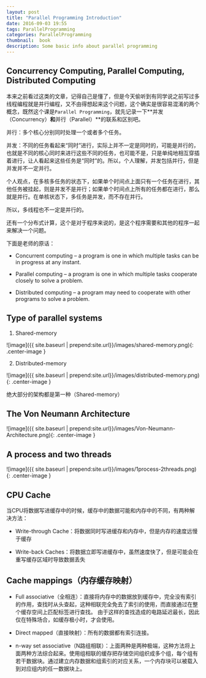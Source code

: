 ```yaml
---
layout: post
title: "Parallel Programming Introduction"
date: 2016-09-03 19:55
tags: ParallelProgramming
categories: ParallelProgramming
thumbnail:  book
description: Some basic info about parallel programming
---
```


## Concurrency Computing, Parallel Computing, Distributed Computing

本来之前看过这类的文章，记得自己是懂了，但是今天偷听到有同学说之前写过多线程编程就是并行编程，又不由得想起来这个问题，这个确实是很容易混淆的两个概念，既然这个课是`Parallel Programming`，就先记录一下**并发（Concurrency）**和**并行（Parallel）**的联系和区别吧。

并行：多个核心分别同时处理一个或者多个任务。

并发：不同的任务看起来“同时”进行，实际上并不一定是同时的，可能是并行的，也就是不同的核心同时来进行这些不同的任务，也可能不是，只是单纯地相互穿插着进行，让人看起来这些任务是“同时”的。所以，个人理解，并发包括并行，但是并发并不一定并行。

个人观点，在多核多任务的状态下，如果单个时间点上面只有一个任务在进行，其他任务被挂起，则是并发不是并行；如果单个时间点上所有的任务都在进行，那么就是并行。在单核状态下，多任务是并发，而不存在并行。

所以，多线程也不一定是并行的。

还有一个分布式计算，这个是对于程序来说的，是这个程序需要和其他的程序一起来解决一个问题。

下面是老师的原话：

- Concurrent computing – a program is one in which multiple tasks can be in progress at any instant.

- Parallel computing – a program is one in which multiple tasks cooperate closely to solve a problem.

- Distributed computing – a program may need to cooperate with other programs to solve a problem.

## Type of parallel systems

1. Shared-memory

![image]({{ site.baseurl | prepend:site.url}}/images/shared-memory.png){: .center-image }

2. Distributed-memory

![image]({{ site.baseurl | prepend:site.url}}/images/distributed-memory.png){: .center-image }

绝大部分的架构都是第一种（Shared-memory）


## The Von Neumann Architecture

![image]({{ site.baseurl | prepend:site.url}}/images/Von-Neumann-Architecture.png){: .center-image }

## A process and two threads

![image]({{ site.baseurl | prepend:site.url}}/images/1process-2threads.png){: .center-image }

## CPU Cache

当CPU将数据写进缓存中的时候，缓存中的数据可能和内存中的不同，有两种解决方法：

- Write-through Cache：将数据同时写进缓存和内存中，但是内存的速度远慢于缓存

- Write-back Caches：将数据立即写进缓存中，虽然速度快了，但是可能会在重写缓存区域时导致数据丢失

## Cache mappings（内存缓存映射）

- Full associative（全相连）：直接将内存中的数据放到缓存中，完全没有索引的作用，查找时从头查起，这种相联完全免去了索引的使用，而直接通过在整个缓存空间上匹配标签进行查找。 由于这样的查找造成的电路延迟最长，因此仅在特殊场合，如缓存极小时，才会使用。

- Direct mapped（直接映射）：所有的数据都有索引连接。

- n-way set associative（N路组相联）：上面两种是两种极端，这种方法将上面两种方法综合起来。使用组相联的缓存把存储空间组织成多个组，每个组有若干数据块。通过建立内存数据和组索引的对应关系，一个内存块可以被载入到对应组内的任一数据块上。

